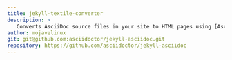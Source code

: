 ```yaml
---
title: jekyll-textile-converter
description: >
   Converts AsciiDoc source files in your site to HTML pages using [Asciidoctor](http://asciidoctor.org/)
author: mojavelinux
git: git@github.com:asciidoctor/jekyll-asciidoc.git
repository: https://github.com/asciidoctor/jekyll-asciidoc
---
```


